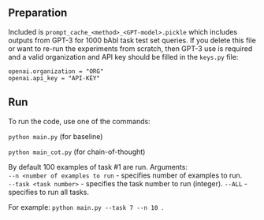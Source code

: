 ## Preparation
Included is `prompt_cache_<method>_<GPT-model>.pickle` which includes outputs from GPT-3 for 1000 bAbI task test set queries. <!---This is automatically loaded in and means that you can run up the whole test set without requiring use of GPT-3. ---> If you delete this file or want to re-run the experiments from scratch, then GPT-3 use is required and a valid organization and API key should be filled in the `keys.py` file:

```
openai.organization = "ORG"
openai.api_key = "API-KEY"
```
## Run
To run the code, use one of the commands:

`python main.py` (for baseline)

`python main_cot.py` (for chain-of-thought)

By default 100 examples of task #1 are run. Arguments:  
`--n <number of examples to run` - specifies number of examples to run.  
`--task <task number>` - specifies the task number to run (integer).
`--ALL` - specifies to run all tasks.

For example: `python main.py --task 7 --n 10 `.
